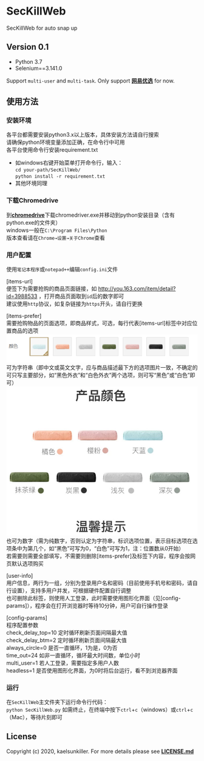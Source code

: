 # SecKillWeb
SecKillWeb for auto snap up

## Version 0.1
* Python 3.7<br>
* Selenium==3.141.0

Support `multi-user` and `multi-task`. Only support [**网易优选**](https://you.163.com) for now.

## 使用方法
### 安装环境
各平台都需要安装python3.x以上版本，具体安装方法请自行搜索<br>
请确保python环境变量添加正确，在命令行中可用<br>
各平台使用命令行安装requirement.txt<br>
* 如windows右键开始菜单打开命令行，输入：<br>
`cd your-path/SecKillWeb/`<br>
`python install -r requirement.txt`
* 其他环境同理

### 下载Chromedrive
到[**chromedrive**](http://npm.taobao.org/mirrors/chromedriver/)下载chromedriver.exe并移动到python安装目录（含有python.exe的文件夹）<br>
windows一般在`C:\Program Files\Python`<br>
版本查看请在`Chrome→设置→关于Chrome`查看

### 用户配置
使用`笔记本程序`或`notepad++`编辑`config.ini`文件<br>

[items-url]<br>
便签下为需要抢购的商品页面链接，如 http://you.163.com/item/detail?id=3988533 ，打开商品页面取到`id`后的数字即可<br>
建议使用`http`协议，如复杂链接为`https`开头，请自行更换<br>

[items-prefer]<br>
需要抢购物品的页面选项，即商品样式，可选，每行代表[items-url]标签中对应位置商品的选项<br>
![](https://github.com/kaelsunkiller/SecKillWeb/blob/master/readme/1.PNG)<br>
可为字符串（即中文或英文文字，应与商品描述最下方的选项图片一致，不确定的可只写主要部分，如“黑色外衣”和“白色外衣”两个选项，则可写“黑色”或“白色”即可）<br>
![](https://github.com/kaelsunkiller/SecKillWeb/blob/master/readme/2.PNG)<br>
也可为数字（需为纯数字，否则认定为字符串，标识选项位置，表示目标选项在选项条中为第几个，如“黑色”可写为0，“白色”可写为1，注：位置数从0开始）<br>
若需要则需要全部填写，不需要则删除[items-prefer]及标签下内容，程序会按网页默认选项购买<br>

[user-info]<br>
用户信息，两行为一组，分别为登录用户名和密码（目前使用手机号和密码，请自行设置），支持多用户并发，可根据硬件配置自行调整<br>
也可删除此标签，则使用人工登录，此时需要使用图形化界面（见[config-params]），程序会在打开浏览器时等待10分钟，用户可自行操作登录<br>

[config-params]<br>
程序配置参数<br>
check_delay_top=10    定时循环刷新页面间隔最大值<br>
check_delay_btm=2     定时循环刷新页面间隔最大值<br>
always_circle=0       是否一直循环，1为是，0为否<br>
time_out=24           如非一直循环，循环最大时间数，单位小时<br>
multi_user=1          若人工登录，需要指定多用户人数<br>
headless=1            是否使用图形化界面，为0时将后台运行，看不到浏览器界面<br>

### 运行

在`SecKillWeb`主文件夹下运行命令行代码：<br>
`python SecKillWeb.py`
如需终止，在终端中按下`ctrl`+`c`（windows）或`ctrl`+`c`（Mac），等待片刻即可

## License
Copyright (c) 2020, kaelsunkiller. For more details please see [**LICENSE.md**](https://github.com/kaelsunkiller/SecKillWeb/blob/master/LICENSE)
